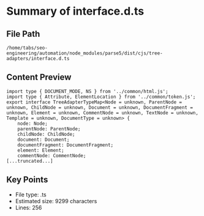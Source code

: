 # Summary of interface.d.ts
  
## File Path
`/home/tabs/seo-engineering/automation/node_modules/parse5/dist/cjs/tree-adapters/interface.d.ts`

## Content Preview
```
import type { DOCUMENT_MODE, NS } from '../common/html.js';
import type { Attribute, ElementLocation } from '../common/token.js';
export interface TreeAdapterTypeMap<Node = unknown, ParentNode = unknown, ChildNode = unknown, Document = unknown, DocumentFragment = unknown, Element = unknown, CommentNode = unknown, TextNode = unknown, Template = unknown, DocumentType = unknown> {
    node: Node;
    parentNode: ParentNode;
    childNode: ChildNode;
    document: Document;
    documentFragment: DocumentFragment;
    element: Element;
    commentNode: CommentNode;
[...truncated...]
```

## Key Points
- File type: .ts
- Estimated size: 9299 characters
- Lines: 256
